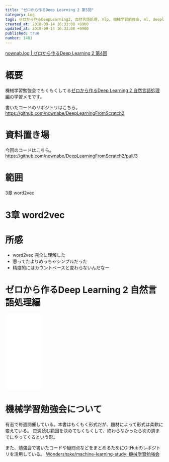 ```yaml
---
title: "ゼロから作るDeep Learning 2 第5回"
category: Log
tags: ゼロから作るDeepLearning2, 自然言語処理, nlp, 機械学習勉強会, ml, deeplearning
created_at: 2018-09-14 16:33:08 +0900
updated_at: 2018-09-14 16:33:08 +0900
published: true
number: 1401
---
```


[nownab.log | ゼロから作るDeep Learning 2 第4回](https://blog.nownabe.com/2018/09/13/1396.html)

# 概要
機械学習勉強会でもくもくしてる[ゼロから作るDeep Learning 2 自然言語処理編](https://amzn.to/2MqPxy3)の学習メモです。

書いたコードのリポジトリはこちら。
https://github.com/nownabe/DeepLearningFromScratch2

# 資料置き場

今回のコードはこちら。
https://github.com/nownabe/DeepLearningFromScratch2/pull/3

# 範囲
3章 word2vec

# 3章 word2vec

# 所感

* word2vec 完全に理解した
* 思ってたよりめっちゃシンプルだった
* 精度的にはカウントベースと変わらないんだなー

# ゼロから作るDeep Learning 2 自然言語処理編
<iframe style="width:120px;height:240px;" marginwidth="0" marginheight="0" scrolling="no" frameborder="0" src="//rcm-fe.amazon-adsystem.com/e/cm?lt1=_blank&bc1=000000&IS2=1&bg1=FFFFFF&fc1=000000&lc1=0000FF&t=nownabe0c-22&language=ja_JP&o=9&p=8&l=as4&m=amazon&f=ifr&ref=as_ss_li_til&asins=4873118360&linkId=d14125aa558825386ea0429a369ee855"></iframe>

# 機械学習勉強会について
有志で毎週開催している。本書はもくもく形式だが、題材によって形式は柔軟に変えている。
毎週読む範囲を決めてもくもくして、終わらなかったら次の週までにやってくるという形。

また、勉強会で書いたコードや疑問点などをまとめるためにGitHubのレポジトリを活用している。
[Wondershake/machine-learning-study: 機械学習勉強会](https://github.com/Wondershake/machine-learning-study)

```math
```
